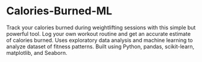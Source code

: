 # Calories-Burned-ML
Track your calories burned during weightlifting sessions with this simple but powerful tool. Log your own workout routine and get an accurate estimate of calories burned. Uses exploratory data analysis and machine learning to analyze dataset of fitness patterns. Built using Python, pandas, scikit-learn, matplotlib, and Seaborn.
